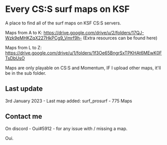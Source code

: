 # Every CS:S surf maps on KSF

A place to find all of the surf maps on KSF CS:S servers.


Maps from A to K: https://drive.google.com/drive/u/2/folders/17QJ-Wzk9eMHKZqX227HkPCg9_Vmrf9h-
(Extra resources can be found here)


Maps from L to Z: https://drive.google.com/drive/u/1/folders/1f3Oe65BngrSxTPKHAt6MEwK0FTsDbUsO


Maps are only playable on CS:S and Momentum, IF I upload other maps, it'll be in the sub folder.

## Last update
3rd January 2023 - Last map added: surf_prosurf - 775 Maps

## Contact me 
On discord - Oui#5912 - for any issue with / missing a map.

Oui.
